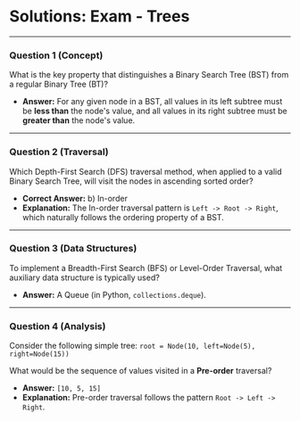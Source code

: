 
# Solutions: Exam - Trees

---

### Question 1 (Concept)

What is the key property that distinguishes a Binary Search Tree (BST) from a regular Binary Tree (BT)?

- **Answer:** For any given node in a BST, all values in its left subtree must be **less than** the node's value, and all values in its right subtree must be **greater than** the node's value.

---

### Question 2 (Traversal)

Which Depth-First Search (DFS) traversal method, when applied to a valid Binary Search Tree, will visit the nodes in ascending sorted order?

- **Correct Answer:** b) In-order
- **Explanation:** The In-order traversal pattern is `Left -> Root -> Right`, which naturally follows the ordering property of a BST.

---

### Question 3 (Data Structures)

To implement a Breadth-First Search (BFS) or Level-Order Traversal, what auxiliary data structure is typically used?

- **Answer:** A Queue (in Python, `collections.deque`).

---

### Question 4 (Analysis)

Consider the following simple tree:
`root = Node(10, left=Node(5), right=Node(15))`

What would be the sequence of values visited in a **Pre-order** traversal?

- **Answer:** `[10, 5, 15]`
- **Explanation:** Pre-order traversal follows the pattern `Root -> Left -> Right`.

